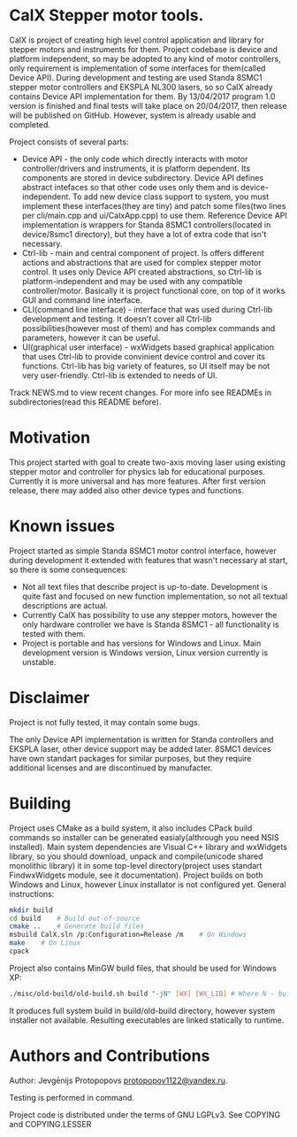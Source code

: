 CalX Stepper motor tools.
===================

CalX is project of creating high level control application and library for stepper motors and instruments for them. Project codebase is device and platform independent, so may be adopted to any kind of motor controllers, only requirement is implementation of some interfaces for them(called Device API). During development and testing are used Standa 8SMC1 stepper motor controllers and EKSPLA NL300 lasers, so so CalX already contains Device API implementation for them. By 13/04/2017 program 1.0 version is finished and final tests will take place on 20/04/2017, then release will be published on GitHub. However, system is already usable and completed.

Project consists of several parts:
* Device API - the only code which directly interacts with motor controller/drivers and instruments, it is platform dependent. Its components are stored in device subdirectory. Device API defines abstract intefaces so that other code uses only them and is device-independent. To add new device class support to system, you must implement these interfaces(they are tiny) and patch some files(two lines per cli/main.cpp and ui/CalxApp.cpp) to use them. Reference Device API implementation is wrappers for Standa 8SMC1 controllers(located in device/8smc1 directory), but they have a lot of extra code that isn't necessary.
* Ctrl-lib - main and central component of project. Is offers different actions and abstractions that are used for complex stepper motor control. It uses only Device API created abstractions, so Ctrl-lib is platform-independent and may be used with any compatible controller/motor. Basically it is project functional core, on top of it works GUI and command line interface.
* CLI(command line interface) - interface that was used during Ctrl-lib development and testing. It doesn't cover all Ctrl-lib possibilities(however most of them) and has complex commands and parameters, however it can be useful.
* UI(graphical user interface) - wxWidgets based graphical application that uses Ctrl-lib to provide convinient device control and cover its functions. Ctrl-lib has big variety of features, so UI itself may be not very user-friendly. Ctrl-lib is extended to needs of UI.

Track NEWS.md to view recent changes.
For more info see READMEs in subdirectories(read this README before).


Motivation
===================
This project started with goal to create two-axis moving laser using existing stepper motor and controller for physics lab for educational purposes. Currently it is more universal and has more features. After first version release, there may added also other device types and functions.

Known issues
===================
Project started as simple Standa 8SMC1 motor control interface, however during development it extended with features that wasn't necessary at start, so there is some consequences:
* Not all text files that describe project is up-to-date. Development is quite fast and focused on new function implementation, so not all textual descriptions are actual.
* Currently CalX has possibility to use any stepper motors, however the only hardware controller we have is Standa 8SMC1 - all functionality is tested with them.
* Project is portable and has versions for Windows and Linux. Main development version is Windows version, Linux version currently is unstable.

Disclaimer
===================
Project is not fully tested, it may contain some bugs.

The only Device API implementation is written for Standa controllers and EKSPLA laser, other device support may be added later. 8SMC1 devices have own standart packages for similar purposes, but they require additional licenses and are discontinued by manufacter.

Building
===================
Project uses CMake as a build system, it also includes CPack build commands so installer can be generated easialy(althrough you need NSIS installed). Main system dependencies are Visual C++ library and wxWidgets library, so you should download, unpack and compile(unicode shared monolithic library) it in some top-level directory(project uses standart FindwxWidgets module, see it documentation). Project builds on both Windows and Linux, however Linux installator is not configured yet. General instructions:
```bash
mkdir build
cd build	# Build out-of-source
cmake ..	# Generate build files
msbuild CalX.sln /p:Configuration=Release /m	# On Windows
make	# On Linux
cpack
```
Project also contains MinGW build files, that should be used for Windows XP:
```bash
./misc/old-build/old-build.sh build "-jN" [WX] [WX_LIB] # Where N - build process count, WX - path to wxWidgets, WX_LIB - path to wxWidgets unicode release monolithic dynamic library relatively to WX.
```
It produces full system build in build/old-build directory, however system installer not available. Resulting executables are linked statically to runtime.

Authors and Contributions
===================
Author: Jevgēnijs Protopopovs <protopopov1122@yandex.ru>.

Testing is performed in command.

Project code is distributed under the terms of GNU LGPLv3. See COPYING and COPYING.LESSER
